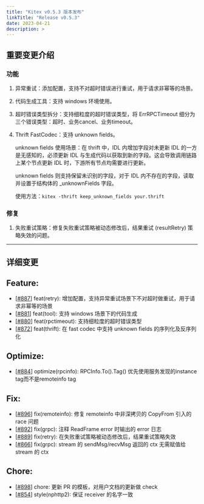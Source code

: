 ```yaml
---
title: "Kitex v0.5.3 版本发布"
linkTitle: "Release v0.5.3"
date: 2023-04-21
description: >
---
```

## 重要变更介绍

### 功能

1. 异常重试：添加配置，支持不对超时错误进行重试，用于请求非幂等的场景。
2. 代码生成工具：支持 windows 环境使用。
3. 超时错误类型拆分：支持细粒度的超时错误类型，将 ErrRPCTimeout 细分为三个错误类型：超时、业务cancel、业务timeout。
4. Thrift FastCodec：支持 unknown fields。

    unknown fields 使用场景：在 thrift 中，IDL 内增加字段对未更新 IDL 的一方是无感知的，必须更新 IDL 与生成代码以获取到新的字段。这会导致调用链路上某个节点更新 IDL 时，下游所有节点均需要进行更新。 

    unknown fields 则支持保留未识别的字段，对于 IDL 内不存在的字段，读取并设置于结构体的 _unknownFields 字段。

    使用方法：`kitex -thrift keep_unknown_fields your.thrift`


### 修复
1. 失败重试策略：修复失败重试策略被动态修改后，结果重试 (resultRetry) 策略失效的问题。

----

## 详细变更

Feature:
---
* [[#887](https://github.com/cloudwego/kitex/pull/887)] feat(retry): 增加配置，支持异常重试场景下不对超时做重试，用于请求非幂等的场景
* [[#881](https://github.com/cloudwego/kitex/pull/881)] feat(tool): 支持 windows 场景下的代码生成
* [[#880](https://github.com/cloudwego/kitex/pull/880)] feat(rpctimeout): 支持细粒度的超时错误类型
* [[#872](https://github.com/cloudwego/kitex/pull/872)] feat(thrift): 在 fast codec 中支持 unknown fields 的序列化及反序列化

Optimize:
---
* [[#884](https://github.com/cloudwego/kitex/pull/884)] optimize(rpcinfo): RPCInfo.To().Tag() 优先使用服务发现的instance tag而不是remoteinfo tag

Fix:
---
* [[#896](https://github.com/cloudwego/kitex/pull/896)] fix(remoteinfo): 修复 remoteinfo 中非深拷贝的 CopyFrom 引入的 race 问题
* [[#892](https://github.com/cloudwego/kitex/pull/892)] fix(grpc): 注释 ReadFrame error 时输出的 error 日志
* [[#889](https://github.com/cloudwego/kitex/pull/889)] fix(retry): 在失败重试策略被动态修改后，结果重试策略失效
* [[#866](https://github.com/cloudwego/kitex/pull/866)] fix(grpc): stream 的 sendMsg/recvMsg 返回的 ctx 无需赋值给 stream 的 ctx

Chore:
---
* [[#898](https://github.com/cloudwego/kitex/pull/898)] chore: 更新 PR 的模板，对用户文档的更新做 check
* [[#854](https://github.com/cloudwego/kitex/pull/854)] style(nphttp2): 保证 receiver 的名字一致

